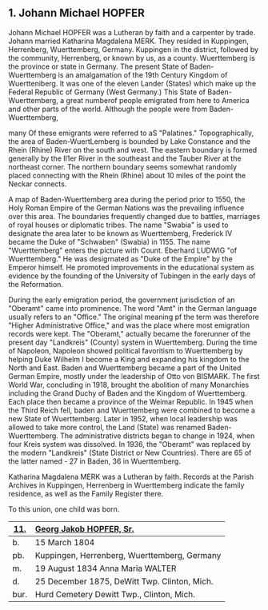## 1. Johann Michael HOPFER

Johann Michael HOPFER was a Lutheran by faith and a carpenter by trade. Johann married Katharina Magdalena MERK. They resided in Kuppingen, Herrenberg, Wuerttemberg, Germany.  Kuppingen in the district, followed by the community, Herrenberg, or known by us, as a county.  Wuerttemberg is the province or state in Germany. The present State of Baden-Wuerttemberg is an amalgamation of the 19th Century Kingdom of Wuertteniberg. It was one of the eleven Lander (States) which make up the Federal Republic of Germany (West Germany.) This State of Baden-Wuerttemberg, a great numberof people emigrated from here to America and other parts of the world. Although the people were from Baden-Wuerttemberg,

many Of these emigrants were referred to aS "Palatines."  Topographically, the area of Baden-WuertLemberg is bounded by Lake Constance and the Rhein (Rhine) River on the south and west. The eastern boundary is formed generally by the Il1er River in the southeast and the Tauber River at the northeast corner. The northern boundary seems somewhat randomly placed connecting with the Rhein (Rhine) about 10 miles of the point the Neckar connects.

A map of Baden-Wuerttemberg area during the period prior to 1550, the Holy Roman Empire of the German Nations was the prevailing influence over this area. The boundaries frequently changed due to battles, marriages of royal houses or diplomatic tribes. The name "Swabia" is used to designate the area later to be known as Wuerttemberg, Frederick IV became the Duke of "Schwaben" (Swabia) in 1155. The name "Wuerttemberg" enters the picture with Count. Eberhard LUDWIG "of Wuerttemberg." He was desigrnated as "Duke of the Empire" by the Emperor himself. He promoted improvements in the educational system as evidence by the founding of the University of Tubingen in the early days of the Reformation.

During the early emigration period, the government jurisdiction of an "Oberamt" came into prominence. The word "Amt" in the German language usually refers to an "Office." The original meaning pf the term was therefore "Higher Administrative Office," and was the place where most emigration records were kept. The "Oberamt," actually became the forerunner of the present day "Landkreis" (County) system in Wuerttemberg. During the time of Napoleon, Napoleon showed political favoritism to Wuerttemberg by helping Duke Wilhelm I become a King and expanding his kingdom to the North and East. Baden and Wuerttemberg became a part of the United German Empire, mostly under the leadership of Otto von BISMARK. The first World War, concluding in 1918, brought the abolition of many Monarchies including the Grand Duchy of Baden and the Kingdom of Wuerttemberg.  Each place then became a province of the Weimar Republic.  In 1945 when the Third Reich fell, baden and Wuerttemberg were combined to become a new State of Wuerttemberg. Later in 1952, when local leadership was allowed to take more control, the Land (State) was renamed Baden-Wuerttemberg.  The administrative districts began to change in 1924, when four Kreis system was dissolved.  In 1936, the "Oberamt" was replaced by the modern "Landkreis" (State District or New Countries). There are 65 of the latter named - 27 in Baden, 36 in Wuerttemberg.

Katharina Magdalena MERK was a Lutheran by faith.  Records at the Parish Archives in Kuppingen, Herrenberg in Wuerttemberg indicate the family residence, as well as the Family Register there.

To this union, one child was born.

| [11.](11) | [Georg Jakob HOPFER, Sr.](11) 
| --- | :---
b. | 15 March 1804
pb. | Kuppingen, Herrenberg, Wuerttemberg, Germany
m. | 19 August 1834 Anna Maria WALTER
d. | 25 December 1875, DeWitt Twp. Clinton, Mich.
bur. | Hurd Cemetery  Dewitt Twp., Clinton, Mich.
